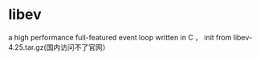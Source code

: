 # libev
a high performance full-featured event loop written in C ， init from libev-4.25.tar.gz(国内访问不了官网）
